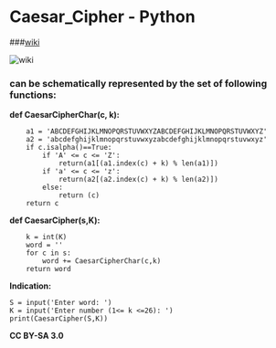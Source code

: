 # Caesar_Cipher - Python
###[wiki](https://en.m.wikipedia.org/wiki/Caesar_cipher)

 ![wiki](https://upload.wikimedia.org/wikipedia/commons/4/4a/Caesar_cipher_left_shift_of_3.svg)
### can be schematically represented by the set of following functions:

**def CaesarCipherChar(c, k):**
```
    a1 = 'ABCDEFGHIJKLMNOPQRSTUVWXYZABCDEFGHIJKLMNOPQRSTUVWXYZ'
    a2 = 'abcdefghijklmnopqrstuvwxyzabcdefghijklmnopqrstuvwxyz'
    if c.isalpha()==True:
        if 'A' <= c <= 'Z':
            return(a1[(a1.index(c) + k) % len(a1)])
        if 'a' <= c <= 'z':
            return(a2[(a2.index(c) + k) % len(a2)])
        else:
            return (c)
    return c 
```

**def CaesarCipher(s,K):**
```
    k = int(K)
    word = ''
    for c in s:
        word += CaesarCipherChar(c,k)
    return word
```

**Indication:**
```
S = input('Enter word: ')
K = input('Enter number (1<= k <=26): ')
print(CaesarCipher(S,K))

```
**CC BY-SA 3.0**
